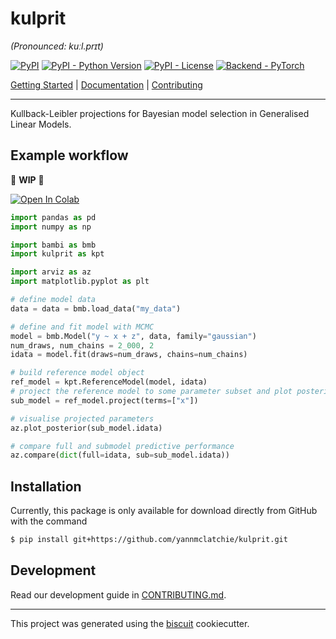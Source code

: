 # kulprit

_(Pronounced: kuːl.prɪt)_

[![PyPI](https://img.shields.io/pypi/v/kulprit?style=flat-square)](https://pypi.python.org/pypi/kulprit/)
[![PyPI - Python Version](https://img.shields.io/pypi/pyversions/kulprit?style=flat-square)](https://pypi.python.org/pypi/kulprit/)
[![PyPI - License](https://img.shields.io/pypi/l/kulprit?style=flat-square)](https://pypi.python.org/pypi/kulprit/)
[![Backend - PyTorch](https://img.shields.io/badge/backend-PyTorch-red?style=flat-square)](https://pytorch.org/)

[Getting Started](https://colab.research.google.com/github/yannmclatchie/kulprit/blob/main/notebooks/01-ym-prototype-workflow.ipynb) | [Documentation](https://yannmclatchie.github.io/kulprit) | [Contributing](https://github.com/yannmclatchie/kulprit/blob/main/CONTRIBUTING.md)

---

Kullback-Leibler projections for Bayesian model selection in Generalised Linear Models.

## Example workflow

🚧 **WIP** 🚧

[![Open In Colab](https://colab.research.google.com/assets/colab-badge.svg)](https://colab.research.google.com/github/yannmclatchie/kulprit/blob/main/notebooks/01-ym-prototype-workflow.ipynb)

```python
import pandas as pd
import numpy as np

import bambi as bmb
import kulprit as kpt

import arviz as az
import matplotlib.pyplot as plt

# define model data
data = data = bmb.load_data("my_data")

# define and fit model with MCMC
model = bmb.Model("y ~ x + z", data, family="gaussian")
num_draws, num_chains = 2_000, 2
idata = model.fit(draws=num_draws, chains=num_chains)

# build reference model object
ref_model = kpt.ReferenceModel(model, idata)
# project the reference model to some parameter subset and plot posterior
sub_model = ref_model.project(terms=["x"])

# visualise projected parameters
az.plot_posterior(sub_model.idata)

# compare full and submodel predictive performance
az.compare(dict(full=idata, sub=sub_model.idata))
```

## Installation

Currently, this package is only available for download directly from GitHub with the command
```bash
$ pip install git+https://github.com/yannmclatchie/kulprit.git
```

## Development

Read our development guide in [CONTRIBUTING.md](https://github.com/yannmclatchie/kulprit/blob/master/CONTRIBUTING.md).

---

This project was generated using the [biscuit](https://github.com/yannmclatchie/biscuit) cookiecutter.
